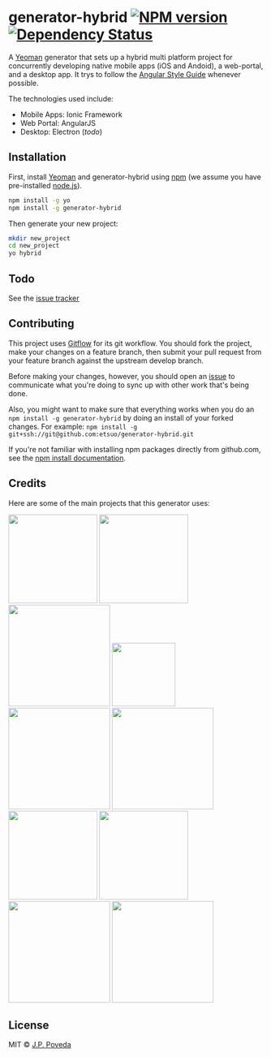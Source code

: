 # generator-hybrid [![NPM version][npm-image]][npm-url]  [![Dependency Status][daviddm-image]][daviddm-url]

A [Yeoman](http://yeoman.io) generator that sets up a hybrid multi platform project for concurrently developing native mobile apps (iOS and Andoid), a web-portal, and a desktop app. It trys to follow the [Angular Style Guide](johnpapa/angular-styleguide) whenever possible.

The technologies used include:

* Mobile Apps: Ionic Framework
* Web Portal: AngularJS
* Desktop: Electron (*todo*)


## Installation

First, install [Yeoman](http://yeoman.io) and generator-hybrid using [npm](https://www.npmjs.com/) (we assume you have pre-installed [node.js](https://nodejs.org/)).

```bash
npm install -g yo
npm install -g generator-hybrid
```

Then generate your new project:

```bash
mkdir new_project
cd new_project
yo hybrid
```

## Todo

See the [issue tracker](https://github.com/etsuo/generator-hybrid/issues)

## Contributing
This project uses [Gitflow](https://www.atlassian.com/git/tutorials/comparing-workflows/gitflow-workflow) for its git workflow. You should fork the project, make your changes on a feature branch, then submit your pull request from your feature branch against the upstream develop branch.

Before making your changes, however, you should open an [issue](https://github.com/etsuo/generator-hybrid/issues) to communicate what you're doing to sync up with other work that's being done.
 
Also, you might want to make sure that everything works when you do an `npm install -g generator-hybrid` by doing an install of your forked changes. For example: `npm install -g git+ssh://git@github.com:etsuo/generator-hybrid.git`

If you're not familiar with installing npm packages directly from github.com, see the [npm install documentation](https://docs.npmjs.com/cli/install).

## Credits
Here are some of the main projects that this generator uses:

<a href="http://ionicframework.com/"><img src="http://news.ebscer.com/wp-content/uploads/2014/05/ionic_logo.png" height="175"></a>
<a href="https://angularjs.org/"><img src="http://www.w3schools.com/angular/pic_angular.jpg" height="175"></a>
<a href="http://gulpjs.com/"><img src="https://raw.githubusercontent.com/gulpjs/artwork/master/gulp-2x.png" height="200"></a>
<a href="http://bower.io/"><img src="http://bower.io/img/bower-logo.png" height="125"></a>
<a href="https://www.npmjs.com/"><img src="https://www.npmjs.com/static/images/npm-logo.svg" width="200"></a>
<a href="http://sass-lang.com/"><img src="http://sass-lang.com/assets/img/logos/logo-b6e1ef6e.svg" width="200"></a>
<a href="http://eslint.org/"><img src="https://pbs.twimg.com/profile_images/422081374422446080/RNoIP-zD.png" height="175"></a>
<a href="https://github.com/jasmine/jasmine"><img src="http://jasmine.github.io/images/jasmine_vertical.svg" height="175"></a>
<a href="http://karma-runner.github.io/"><img src="http://karma-runner.github.io/assets/img/banner.png" width="200"></a>
<a href="http://yeoman.io/"><img src="http://yeoman.io/static/tool-yo.3dcc437449.png" width="200"></a>
  
## License

MIT © [J.P. Poveda](https://github.com/etsuo/generator-hybrid)


[npm-image]: https://badge.fury.io/js/generator-hybrid.svg
[npm-url]: https://npmjs.org/package/generator-hybrid
[travis-image]: https://travis-ci.org/etsuo/generator-hybrid.svg?branch=master
[travis-url]: https://travis-ci.org/etsuo/generator-hybrid
[daviddm-image]: https://david-dm.org/etsuo/generator-hybrid.svg?theme=shields.io
[daviddm-url]: https://david-dm.org/etsuo/generator-hybrid

